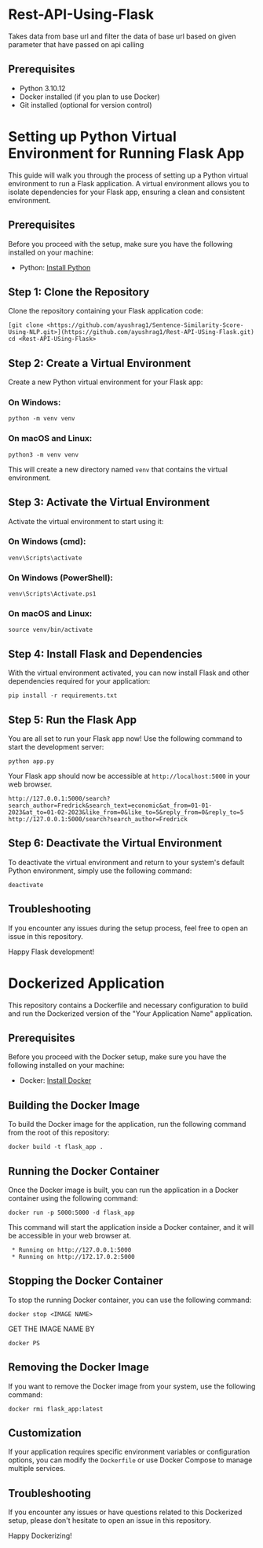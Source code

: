 # Rest-API-Using-Flask
Takes data from base url and filter the data of base url based on given parameter that have passed on api calling


## Prerequisites

- Python 3.10.12
- Docker installed (if you plan to use Docker)
- Git installed (optional for version control)


# Setting up Python Virtual Environment for Running Flask App

This guide will walk you through the process of setting up a Python virtual environment to run a Flask application. A virtual environment allows you to isolate dependencies for your Flask app, ensuring a clean and consistent environment.

## Prerequisites

Before you proceed with the setup, make sure you have the following installed on your machine:

- Python: [Install Python](https://www.python.org/downloads/)

## Step 1: Clone the Repository

Clone the repository containing your Flask application code:

```
[git clone <https://github.com/ayushrag1/Sentence-Similarity-Score-Using-NLP.git>](https://github.com/ayushrag1/Rest-API-USing-Flask.git)
cd <Rest-API-USing-Flask>
```

## Step 2: Create a Virtual Environment

Create a new Python virtual environment for your Flask app:

### On Windows:

```
python -m venv venv
```

### On macOS and Linux:

```
python3 -m venv venv
```

This will create a new directory named `venv` that contains the virtual environment.

## Step 3: Activate the Virtual Environment

Activate the virtual environment to start using it:

### On Windows (cmd):

```
venv\Scripts\activate
```

### On Windows (PowerShell):

```
venv\Scripts\Activate.ps1
```

### On macOS and Linux:

```
source venv/bin/activate
```

## Step 4: Install Flask and Dependencies

With the virtual environment activated, you can now install Flask and other dependencies required for your application:

```
pip install -r requirements.txt
```

## Step 5: Run the Flask App

You are all set to run your Flask app now! Use the following command to start the development server:

```
python app.py
```

Your Flask app should now be accessible at `http://localhost:5000` in your web browser.
```
http://127.0.0.1:5000/search?search_author=Fredrick&search_text=economic&at_from=01-01-2023&at_to=01-02-2023&like_from=0&like_to=5&reply_from=0&reply_to=5
http://127.0.0.1:5000/search?search_author=Fredrick
```

## Step 6: Deactivate the Virtual Environment

To deactivate the virtual environment and return to your system's default Python environment, simply use the following command:

```
deactivate
```


## Troubleshooting

If you encounter any issues during the setup process, feel free to open an issue in this repository.

Happy Flask development!




# Dockerized Application

This repository contains a Dockerfile and necessary configuration to build and run the Dockerized version of the "Your Application Name" application.

## Prerequisites

Before you proceed with the Docker setup, make sure you have the following installed on your machine:

- Docker: [Install Docker](https://docs.docker.com/get-docker/)

## Building the Docker Image

To build the Docker image for the application, run the following command from the root of this repository:

```
docker build -t flask_app .
```

## Running the Docker Container

Once the Docker image is built, you can run the application in a Docker container using the following command:

```
docker run -p 5000:5000 -d flask_app
```

This command will start the application inside a Docker container, and it will be accessible in your web browser at.
```
 * Running on http://127.0.0.1:5000
 * Running on http://172.17.0.2:5000
```
## Stopping the Docker Container

To stop the running Docker container, you can use the following command:

```
docker stop <IMAGE NAME>
```
GET THE IMAGE NAME BY
```
docker PS
```

## Removing the Docker Image

If you want to remove the Docker image from your system, use the following command:

```
docker rmi flask_app:latest
```

## Customization


If your application requires specific environment variables or configuration options, you can modify the `Dockerfile` or use Docker Compose to manage multiple services.

## Troubleshooting

If you encounter any issues or have questions related to this Dockerized setup, please don't hesitate to open an issue in this repository.

Happy Dockerizing!
